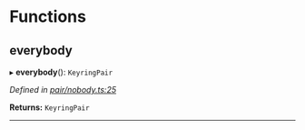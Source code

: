 

# Functions

<a id="everybody"></a>

##  everybody

▸ **everybody**(): `KeyringPair`

*Defined in [pair/nobody.ts:25](https://github.com/polkadot-js/common/blob/22f8df1/packages/keyring/src/pair/nobody.ts#L25)*

**Returns:** `KeyringPair`

___


